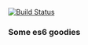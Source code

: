 [![Build Status](https://travis-ci.org/srsholmes/es6-goodies.svg?branch=master)](https://travis-ci.org/srsholmes/es6-goodies)
### Some es6 goodies
